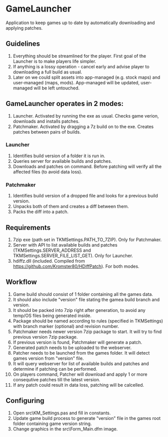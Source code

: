 # GameLauncher

Application to keep games up to date by automatically downloading and applying patches.

## Guidelines
1. Everything should be streamlined for the player. First goal of the Launcher is to make players life simpler.
2. If anything is a lossy operation - cancel early and advise player to downloading a full build as usual.
3. Later on we could split assets into app-managed (e.g. stock maps) and user-managed (maps, mods). App-managed will be updated, user-managed will be left untouched.

## GameLauncher operates in 2 modes:
1. Launcher. Activated by running the exe as usual. Checks game verion, downloads and installs patches.
2. Patchmaker. Activated by dragging a 7z build on to the exe. Creates patches between pairs of builds.

### Launcher
1. Identifies build version of a folder it is run in.
2. Queries server for available builds and patches.
3. Downloads and patches on command. Before patching will verify all the affected files (to avoid data loss).

### Patchmaker
1. Identifies build version of a dropped file and looks for a previous build version.
2. Unpacks both of them and creates a diff between them.
3. Packs the diff into a patch.

## Requirements
1. 7zip exe (path set in TKMSettings.PATH_TO_7ZIP). Only for Patchmaker.
2. Server with API to list available builds and patches (TKMSettings.SERVER_ADDRESS and TKMSettings.SERVER_FILE_LIST_GET). Only for Launcher.
3. hdiffz.dll (included. Compiled from https://github.com/Kromster80/HDiffPatch). For both modes.

## Workflow
1. Game build should consist of 1 folder containing all the games data.
2. It should also include "version" file stating the gamea build branch and version.
3. It should be packed into 7zip right after generation, to avoid any temp/OS files being generated inside.
4. Package should be named according to rules (specified in TKMSettings) with branch marker (optional) and revision number.
5. Patchmaker needs newer version 7zip package to start. It will try to find previous version 7zip package.
6. If previous version is found, Patchmaker will generate a patch.
7. Generated patch needs to be uploaded to the webserver.
8. Patcher needs to be launched from the games folder. It will detect games version from "version" file.
9. It will query webserver for list of available builds and patches and determine if patching can be performed.
10. On players command, Patcher will download and apply 1 or more consequtive patches till the latest version.
11. If any patch could result in data loss, patching will be calcelled.

## Configuring
1. Open src\KM_Settings.pas and fill in constants.
3. Update game build process to generate "version" file in the games root folder containing game version string.
2. Change graphics in the src\Form_Main.dfm image.
